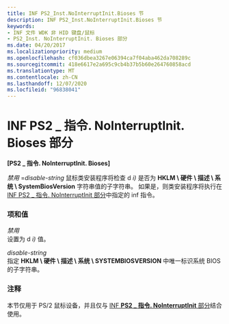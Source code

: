 ```yaml
---
title: INF PS2_Inst.NoInterruptInit.Bioses 节
description: INF PS2_Inst.NoInterruptInit.Bioses 节
keywords:
- INF 文件 WDK 非 HID 键盘/鼠标
- PS2_Inst. NoInterruptInit. Bioses 部分
ms.date: 04/20/2017
ms.localizationpriority: medium
ms.openlocfilehash: cf036dbea3267e06394ca7f04aba462da708289c
ms.sourcegitcommit: 418e6617e2a695c9cb4b37b5b60e264760858acd
ms.translationtype: MT
ms.contentlocale: zh-CN
ms.lasthandoff: 12/07/2020
ms.locfileid: "96838041"
---
```

# <a name="inf-ps2_instnointerruptinitbioses-section"></a>INF PS2 \_ 指令. NoInterruptInit. Bioses 部分





**\[PS2 \_ 指令. NoInterruptInit. Bioses\]**

*禁用* =*disable-string* 鼠标类安装程序将检查 d *i)* 是否为 **HKLM \\ 硬件 \\ 描述 \\ 系统 \\ SystemBiosVersion** 字符串值的子字符串。 如果是，则类安装程序将执行在 [INF PS2 \_ 指令. NoInterruptInit 部分](inf-ps2-inst-nointerruptinit-section.md)中指定的 inf 指令。

### <a name="entries-and-values"></a>项和值

<a href="" id="disable"></a>*禁用*  
设置为 d *i)* 值。

<a href="" id="disable-string"></a>*disable-string*  
指定 **HKLM \\ 硬件 \\ 描述 \\ 系统 \\ SYSTEMBIOSVERSION** 中唯一标识系统 BIOS 的子字符串。

### <a name="remarks"></a><a href="" id="comments"></a>注释

本节仅用于 PS/2 鼠标设备，并且仅与 [INF **PS2 \_ 指令. NoInterruptInit** 部分](inf-ps2-inst-nointerruptinit-section.md)结合使用。

 

 





